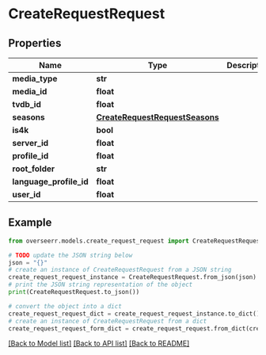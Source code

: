 # CreateRequestRequest


## Properties

Name | Type | Description | Notes
------------ | ------------- | ------------- | -------------
**media_type** | **str** |  | 
**media_id** | **float** |  | 
**tvdb_id** | **float** |  | [optional] 
**seasons** | [**CreateRequestRequestSeasons**](CreateRequestRequestSeasons.md) |  | [optional] 
**is4k** | **bool** |  | [optional] 
**server_id** | **float** |  | [optional] 
**profile_id** | **float** |  | [optional] 
**root_folder** | **str** |  | [optional] 
**language_profile_id** | **float** |  | [optional] 
**user_id** | **float** |  | [optional] 

## Example

```python
from overseerr.models.create_request_request import CreateRequestRequest

# TODO update the JSON string below
json = "{}"
# create an instance of CreateRequestRequest from a JSON string
create_request_request_instance = CreateRequestRequest.from_json(json)
# print the JSON string representation of the object
print(CreateRequestRequest.to_json())

# convert the object into a dict
create_request_request_dict = create_request_request_instance.to_dict()
# create an instance of CreateRequestRequest from a dict
create_request_request_form_dict = create_request_request.from_dict(create_request_request_dict)
```
[[Back to Model list]](../README.md#documentation-for-models) [[Back to API list]](../README.md#documentation-for-api-endpoints) [[Back to README]](../README.md)


